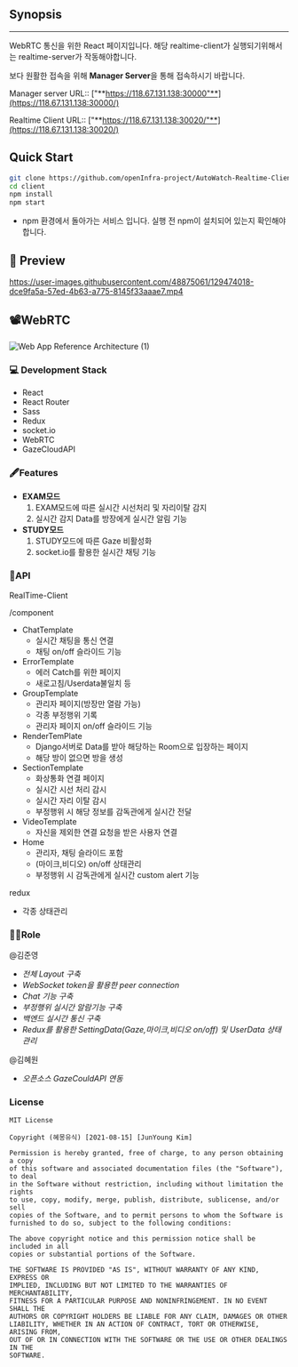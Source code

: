 ## Synopsis

---

WebRTC 통신을 위한 React 페이지입니다. 해당 realtime-client가 실행되기위해서는 realtime-server가 작동해야합니다.

보다 원활한 접속을 위해 **Manager Server**을 통해 접속하시기 바랍니다.

Manager server URL:: ["**https://118.67.131.138:30000"**](https://118.67.131.138:30000/)

Realtime Client URL:: ["**https://118.67.131.138:30020/"**](https://118.67.131.138:30020/)

## Quick Start

```bash
git clone https://github.com/openInfra-project/AutoWatch-Realtime-Client
cd client
npm install
npm start
```

 * npm 환경에서 돌아가는 서비스 입니다. 실행 전 npm이 설치되어 있는지 확인해야 합니다.
## 🎨 Preview
https://user-images.githubusercontent.com/48875061/129474018-dce9fa5a-57ed-4b63-a775-8145f33aaae7.mp4
 
## 📽️WebRTC
![Web App Reference Architecture (1)](https://user-images.githubusercontent.com/48875061/129440265-23c41b6a-547a-44dd-8a7e-81a245d129fa.png)


### **💻 Development Stack**

- React
- React Router
- Sass
- Redux
- socket.io
- WebRTC
- GazeCloudAPI


### 🖋Features

- **EXAM모드**
    1. EXAM모드에 따른 실시간 시선처리 및 자리이탈 감지
    2. 실시간 감지 Data를 방장에게 실시간 알림 기능
- **STUDY모드**
    1. STUDY모드에 따른 Gaze 비활성화
    2. socket.io를 활용한 실시간 채팅 기능

### 🐹API

RealTime-Client

/component

- ChatTemplate
    - 실시간 채팅을 통신 연결
    - 채팅 on/off 슬라이드 기능
- ErrorTemplate
    - 에러 Catch를 위한 페이지
    - 새로고침/Userdata불일치 등
- GroupTemplate
    - 관리자 페이지(방장만 열람 가능)
    - 각종 부정행위 기록
    - 관리자 페이지 on/off 슬라이드 기능
- RenderTemPlate
    - Django서버로 Data를 받아 해당하는 Room으로 입장하는 페이지
    - 해당 방이 없으면 방을 생성
- SectionTemplate
    - 화상통화 연결 페이지
    - 실시간 시선 처리 감시
    - 실시간 자리 이탈 감시
    - 부정행위 시 해당 정보를 감독관에게 실시간 전달
- VideoTemplate
    - 자신을 제외한 연결 요청을 받은 사용자 연결
- Home
    - 관리자, 채팅 슬라이드 포함
    - (마이크,비디오) on/off 상태관리
    - 부정행위 시 감독관에게 실시간 custom alert 기능

redux

- 각종 상태관리
### 🙋‍♂️Role
 @김준영 

 - *전체 Layout 구축*
 - *WebSocket token을 활용한 peer connection*
 - *Chat 기능 구축*
 - *부정행위 실시간 알람기능 구축*
 - *백엔드 실시간 통신 구축*
 - *Redux를 활용한 SettingData(Gaze,마이크,비디오 on/off) 및 UserData 상태 관리*

 @김혜원 

 - *오픈소스 GazeCouldAPI 연동*
### License
```
MIT License

Copyright (혜몽유식) [2021-08-15] [JunYoung Kim]

Permission is hereby granted, free of charge, to any person obtaining a copy
of this software and associated documentation files (the "Software"), to deal
in the Software without restriction, including without limitation the rights
to use, copy, modify, merge, publish, distribute, sublicense, and/or sell
copies of the Software, and to permit persons to whom the Software is
furnished to do so, subject to the following conditions:

The above copyright notice and this permission notice shall be included in all
copies or substantial portions of the Software.

THE SOFTWARE IS PROVIDED "AS IS", WITHOUT WARRANTY OF ANY KIND, EXPRESS OR
IMPLIED, INCLUDING BUT NOT LIMITED TO THE WARRANTIES OF MERCHANTABILITY,
FITNESS FOR A PARTICULAR PURPOSE AND NONINFRINGEMENT. IN NO EVENT SHALL THE
AUTHORS OR COPYRIGHT HOLDERS BE LIABLE FOR ANY CLAIM, DAMAGES OR OTHER
LIABILITY, WHETHER IN AN ACTION OF CONTRACT, TORT OR OTHERWISE, ARISING FROM,
OUT OF OR IN CONNECTION WITH THE SOFTWARE OR THE USE OR OTHER DEALINGS IN THE
SOFTWARE.
```
